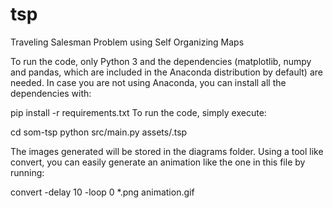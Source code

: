 # tsp
Traveling Salesman Problem using Self Organizing Maps

To run the code, only Python 3 and the dependencies (matplotlib, numpy and pandas, which are included in the Anaconda distribution by default) are needed. In case you are not using Anaconda, you can install all the dependencies with:

pip install -r requirements.txt
To run the code, simply execute:

cd som-tsp
python src/main.py assets/<instance>.tsp

The images generated will be stored in the diagrams folder. Using a tool like convert, you can easily generate an animation like the one in this file by running:

convert -delay 10 -loop 0 *.png animation.gif
